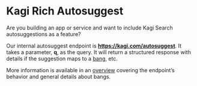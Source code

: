 # Kagi Rich Autosuggest

Are you building an app or service and want to include Kagi Search autosuggestions as a feature?

Our internal autosuggest endpoint is **https://kagi.com/autosuggest**. It takes a parameter, **q**, as the query. It will return a structured response with details if the suggestion maps to a [bang](/articles/features/bangs.md), etc.

More information is available in an [overview](https://hackmd.io/@z64/rkdV748xj) covering the endpoint’s behavior and general details about bangs.